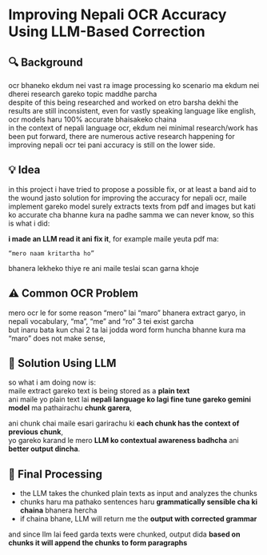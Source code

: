 # Improving Nepali OCR Accuracy Using LLM-Based Correction

## 🔍 Background

ocr bhaneko ekdum nei vast ra image processing ko scenario ma ekdum nei dherei research gareko topic maddhe parcha  
despite of this being researched and worked on etro barsha dekhi the results are still inconsistent, even for vastly speaking language like english, ocr models haru 100% accurate bhaisakeko chaina  
in the context of nepali language ocr, ekdum nei minimal research/work has been put forward, there are numerous active research happening for improving nepali ocr tei pani accuracy is still on the lower side. 

## 💡 Idea

in this project i have tried to propose a possible fix, or at least a band aid to the wound jasto solution for improving the accuracy for nepali ocr, maile implement gareko model surely extracts texts from pdf and images but kati ko accurate cha bhanne kura na padhe samma we can never know, so this is what i did:  

**i made an LLM read it ani fix it**, for example maile yeuta pdf ma:

```
“mero naam kritartha ho”
```

bhanera lekheko thiye re ani maile teslai scan garna khoje

## ⚠️ Common OCR Problem

mero ocr le for some reason “mero” lai “maro” bhanera extract garyo, in nepali vocabulary, “ma”, “me” and “ro” 3 tei exist garcha  
but inaru bata kun chai 2 ta lai jodda word form huncha bhanne kura ma “maro” does not make sense, 

## 🔧 Solution Using LLM

so what i am doing now is:  
maile extract gareko text is being stored as a **plain text**  
ani maile yo plain text lai **nepali language ko lagi fine tune gareko gemini model** ma pathairachu **chunk garera**,  

ani chunk chai maile esari garirachu ki **each chunk has the context of previous chunk**,  
yo gareko karand le mero **LLM ko contextual awareness badhcha** ani **better output dincha**. 

## 🧾 Final Processing

- the LLM takes the chunked plain texts as input and analyzes the chunks  
- chunks haru ma pathako sentences haru **grammatically sensible cha ki chaina** bhanera hercha  
- if chaina bhane, LLM will return me the **output with corrected grammar**

and since llm lai feed garda texts were chunked, output dida **based on chunks it will append the chunks to form paragraphs**

<!--stackedit_data:
eyJoaXN0b3J5IjpbLTEyODg2NTM3ODldfQ==
-->